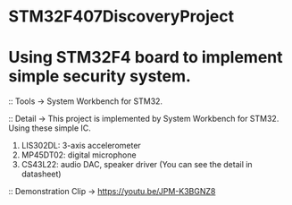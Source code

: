 # STM32F407DiscoveryProject
Using STM32F4 board to implement simple security system.
=======

:: Tools -> System Workbench for STM32.

:: Detail -> This project is implemented by System Workbench for STM32. Using these simple IC.
  1. LIS302DL: 3-axis accelerometer
  2. MP45DT02: digital microphone
  3. CS43L22: audio DAC, speaker driver
  (You can see the detail in datasheet)
  
::  Demonstration Clip -> https://youtu.be/JPM-K3BGNZ8


